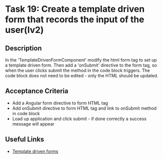 # Task 19: Create a template driven form that records the input of the user(lv2)

## Description
In the 'TemplateDrivenFormComponent' modify the html form tag to set up a template driven form. 
Then add a 'onSubmit' directive to the form tag, so when the user clicks submit the method in the code block triggers.
The code block does not need to be edited - only the HTML should be updated.

## Acceptance Criteria
- Add a Angular form directive to form HTML tag
- Add onSubmit directive to form HTML tag and link to onSubmit method in code block
- Load up application and click submit - if done correctly a success message will appear

## Useful Links
- [Template driven forms](https://angular.io/guide/forms)
